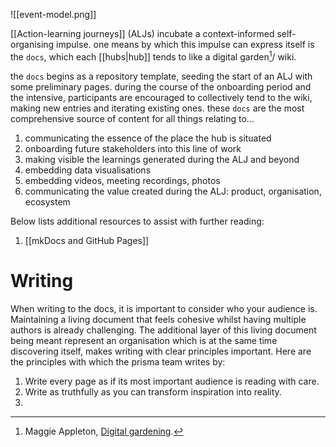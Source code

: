 ![[event-model.png]]

[[Action-learning journeys]] (ALJs) incubate a context-informed self-organising impulse. one means by which this impulse can express itself is the `docs`, which each [[hubs|hub]] tends to like a digital garden[^1]/ wiki.

the `docs` begins as a repository template, seeding the start of an ALJ with some preliminary pages. during the course of the onboarding period and the intensive, participants are encouraged to collectively tend to the wiki, making new entries and iterating existing ones. these `docs` are the most comprehensive source of content for all things relating to... 

1. communicating the essence of the place the hub is situated 
2. onboarding future stakeholders into this line of work
3. making visible the learnings generated during the ALJ and beyond
4. embedding data visualisations
5. embedding videos, meeting recordings, photos
6. communicating the value created during the ALJ: product, organisation, ecosystem

Below lists additional resources to assist with further reading:

1. [[mkDocs and GitHub Pages]]

# Writing
When writing to the docs, it is important to consider who your audience is. Maintaining a living document that feels cohesive whilst having multiple authors is already challenging. The additional layer of this living document being meant represent an organisation which is at the same time discovering itself, makes writing with clear principles important. Here are the principles with which the prisma team writes by: 

1. Write every page as if its most important audience is reading with care.
2. Write as truthfully as you can transform inspiration into reality.
3. 

[^1]: Maggie Appleton, [Digital gardening](https://maggieappleton.com/garden-history).

